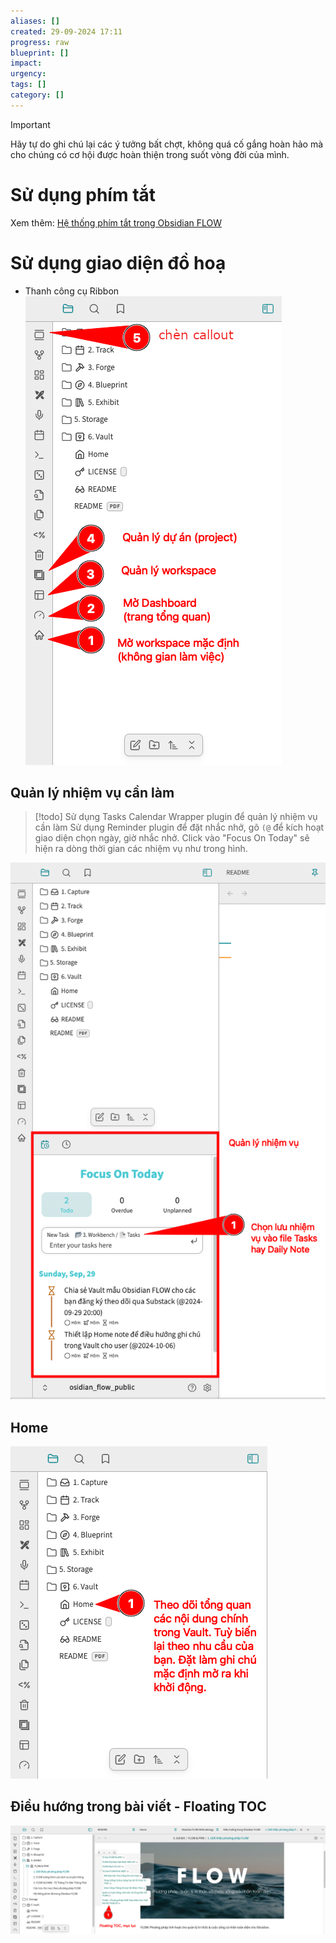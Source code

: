 ```yaml
---
aliases: []
created: 29-09-2024 17:11
progress: raw
blueprint: []
impact: 
urgency: 
tags: []
category: []
---
```


> [!important]
> Hãy tự do ghi chú lại các ý tưởng bất chợt, không quá cố gắng hoàn hảo mà cho chúng có cơ hội được hoàn thiện trong suốt vòng đời của mình.

# Sử dụng phím tắt

Xem thêm: [Hệ thống phím tắt trong Obsidian FLOW](../5.%20Exhibit/FLOW%20&%20PKM/Hệ%20thống%20phím%20tắt%20trong%20Obsidian%20FLOW.md)

# Sử dụng giao diện đồ hoạ
- Thanh công cụ Ribbon
![](../6.%20Vault/attachments/obsidian_flow_ribbon_navigation.png)

## Quản lý nhiệm vụ cần làm

> [!todo]
> Sử dụng Tasks Calendar Wrapper plugin để quản lý nhiệm vụ cần làm
> Sử dụng Reminder plugin để đặt nhắc nhở, gõ `(@` để kích hoạt giao diện chọn ngày, giờ nhắc nhở. Click vào "Focus On Today" sẽ hiện ra dòng thời gian các nhiệm vụ như trong hình.


![](../6.%20Vault/attachments/Pasted%20image%2020240929172844.png)

## Home

![](../6.%20Vault/attachments/Pasted%20image%2020240929173717.png)

## Điều hướng trong bài viết - Floating TOC

![](../6.%20Vault/attachments/floating_toc.png)